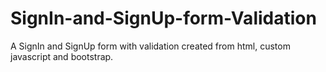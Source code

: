 # SignIn-and-SignUp-form-Validation
A SignIn and SignUp form with validation created from html, custom javascript and bootstrap.
